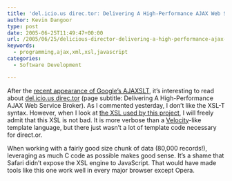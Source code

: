 ```yaml
---
title: 'del.icio.us direc.tor: Delivering A High-Performance AJAX Web Service Broker :: Johnvey'
author: Kevin Dangoor
type: post
date: 2005-06-25T11:49:47+00:00
url: /2005/06/25/delicious-director-delivering-a-high-performance-ajax-web-service-broker-johnvey/
keywords:
  - programming,ajax,xml,xsl,javascript
categories:
  - Software Development

---
```

After the [recent appearance of Google&#8217;s AJAXSLT][1], it&#8217;s interesting to read about [del.icio.us direc.tor][2] (page subtitle: Delivering A High-Performance AJAX Web Service Broker). As I commented yesterday, I don&#8217;t like the XSL-T syntax. However, when I look at [the XSL used by this project][3], I will freely admit that this XSL is not bad. It is more verbose than a [Velocity][4]-like template language, but there just wasn&#8217;t a lot of template code necessary for direct.or.

When working with a fairly good size chunk of data (80,000 records!), leveraging as much C code as possible makes good sense. It&#8217;s a shame that Safari didn&#8217;t expose the XSL engine to JavaScript. That would have made tools like this one work well in every major browser except Opera.

 [1]: http://www.blueskyonmars.com/2005/06/24/google-ajaxslt/
 [2]: http://johnvey.com/features/deliciousdirector/
 [3]: http://johnvey.com/features/deliciousdirector/xslt-filter-sort.html
 [4]: http://jakarta.apache.org/velocity/